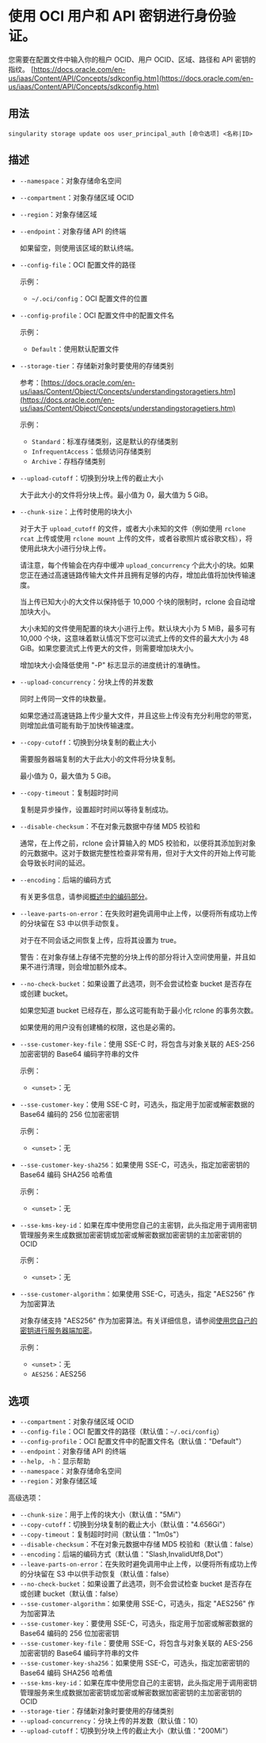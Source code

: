 # 使用 OCI 用户和 API 密钥进行身份验证。
您需要在配置文件中输入你的租户 OCID、用户 OCID、区域、路径和 API 密钥的指纹。
[https://docs.oracle.com/en-us/iaas/Content/API/Concepts/sdkconfig.htm](https://docs.oracle.com/en-us/iaas/Content/API/Concepts/sdkconfig.htm)

## 用法
```
singularity storage update oos user_principal_auth [命令选项] <名称|ID>
```

## 描述
- `--namespace`：对象存储命名空间
- `--compartment`：对象存储区域 OCID
- `--region`：对象存储区域
- `--endpoint`：对象存储 API 的终端

  如果留空，则使用该区域的默认终端。

- `--config-file`：OCI 配置文件的路径

  示例：
  - `~/.oci/config`：OCI 配置文件的位置

- `--config-profile`：OCI 配置文件中的配置文件名

  示例：
  - `Default`：使用默认配置文件

- `--storage-tier`：存储新对象时要使用的存储类别

  参考：[https://docs.oracle.com/en-us/iaas/Content/Object/Concepts/understandingstoragetiers.htm](https://docs.oracle.com/en-us/iaas/Content/Object/Concepts/understandingstoragetiers.htm)

  示例：
  - `Standard`：标准存储类别，这是默认的存储类别
  - `InfrequentAccess`：低频访问存储类别
  - `Archive`：存档存储类别

- `--upload-cutoff`：切换到分块上传的截止大小

  大于此大小的文件将分块上传。最小值为 0，最大值为 5 GiB。

- `--chunk-size`：上传时使用的块大小

  对于大于 `upload_cutoff` 的文件，或者大小未知的文件（例如使用 `rclone rcat` 上传或使用 `rclone mount` 上传的文件，或者谷歌照片或谷歌文档），将使用此块大小进行分块上传。

  请注意，每个传输会在内存中缓冲 `upload_concurrency` 个此大小的块。如果您正在通过高速链路传输大文件并且拥有足够的内存，增加此值将加快传输速度。

  当上传已知大小的大文件以保持低于 10,000 个块的限制时，rclone 会自动增加块大小。

  大小未知的文件使用配置的块大小进行上传。默认块大小为 5 MiB，最多可有 10,000 个块，这意味着默认情况下您可以流式上传的文件的最大大小为 48 GiB。如果您要流式上传更大的文件，则需要增加块大小。

  增加块大小会降低使用 "-P" 标志显示的进度统计的准确性。

- `--upload-concurrency`：分块上传的并发数

  同时上传同一文件的块数量。

  如果您通过高速链路上传少量大文件，并且这些上传没有充分利用您的带宽，则增加此值可能有助于加快传输速度。

- `--copy-cutoff`：切换到分块复制的截止大小

  需要服务器端复制的大于此大小的文件将分块复制。

  最小值为 0，最大值为 5 GiB。

- `--copy-timeout`：复制超时时间

  复制是异步操作，设置超时时间以等待复制成功。

- `--disable-checksum`：不在对象元数据中存储 MD5 校验和

  通常，在上传之前，rclone 会计算输入的 MD5 校验和，以便将其添加到对象的元数据中。这对于数据完整性检查非常有用，但对于大文件的开始上传可能会导致长时间的延迟。

- `--encoding`：后端的编码方式

  有关更多信息，请参阅[概述中的编码部分](/overview/#encoding)。

- `--leave-parts-on-error`：在失败时避免调用中止上传，以便将所有成功上传的分块留在 S3 中以供手动恢复。

  对于在不同会话之间恢复上传，应将其设置为 true。

  警告：在对象存储上存储不完整的分块上传的部分将计入空间使用量，并且如果不进行清理，则会增加额外成本。

- `--no-check-bucket`：如果设置了此选项，则不会尝试检查 bucket 是否存在或创建 bucket。

  如果您知道 bucket 已经存在，那么这可能有助于最小化 rclone 的事务次数。

  如果使用的用户没有创建桶的权限，这也是必需的。

- `--sse-customer-key-file`：使用 SSE-C 时，将包含与对象关联的 AES-256 加密密钥的 Base64 编码字符串的文件

  示例：
  - `<unset>`：无

- `--sse-customer-key`：使用 SSE-C 时，可选头，指定用于加密或解密数据的 Base64 编码的 256 位加密密钥

  示例：
  - `<unset>`：无

- `--sse-customer-key-sha256`：如果使用 SSE-C，可选头，指定加密密钥的 Base64 编码 SHA256 哈希值

  示例：
  - `<unset>`：无

- `--sse-kms-key-id`：如果在库中使用您自己的主密钥，此头指定用于调用密钥管理服务来生成数据加密密钥或加密或解密数据加密密钥的主加密密钥的 OCID

  示例：
  - `<unset>`：无

- `--sse-customer-algorithm`：如果使用 SSE-C，可选头，指定 "AES256" 作为加密算法

  对象存储支持 "AES256" 作为加密算法。有关详细信息，请参阅[使用您自己的密钥进行服务器端加密](https://docs.cloud.oracle.com/Content/Object/Tasks/usingyourencryptionkeys.htm)。

  示例：
  - `<unset>`：无
  - `AES256`：AES256

## 选项
- `--compartment`：对象存储区域 OCID
- `--config-file`：OCI 配置文件的路径（默认值：`~/.oci/config`）
- `--config-profile`：OCI 配置文件中的配置文件名（默认值："Default"）
- `--endpoint`：对象存储 API 的终端
- `--help, -h`：显示帮助
- `--namespace`：对象存储命名空间
- `--region`：对象存储区域

高级选项：
- `--chunk-size`：用于上传的块大小（默认值："5Mi"）
- `--copy-cutoff`：切换到分块复制的截止大小（默认值："4.656Gi"）
- `--copy-timeout`：复制超时时间（默认值："1m0s"）
- `--disable-checksum`：不在对象元数据中存储 MD5 校验和（默认值：false）
- `--encoding`：后端的编码方式（默认值："Slash,InvalidUtf8,Dot"）
- `--leave-parts-on-error`：在失败时避免调用中止上传，以便将所有成功上传的分块留在 S3 中以供手动恢复（默认值：false）
- `--no-check-bucket`：如果设置了此选项，则不会尝试检查 bucket 是否存在或创建 bucket（默认值：false）
- `--sse-customer-algorithm`：如果使用 SSE-C，可选头，指定 "AES256" 作为加密算法
- `--sse-customer-key`：要使用 SSE-C，可选头，指定用于加密或解密数据的 Base64 编码的 256 位加密密钥
- `--sse-customer-key-file`：要使用 SSE-C，将包含与对象关联的 AES-256 加密密钥的 Base64 编码字符串的文件
- `--sse-customer-key-sha256`：如果使用 SSE-C，可选头，指定加密密钥的 Base64 编码 SHA256 哈希值
- `--sse-kms-key-id`：如果在库中使用您自己的主密钥，此头指定用于调用密钥管理服务来生成数据加密密钥或加密或解密数据加密密钥的主加密密钥的 OCID
- `--storage-tier`：存储新对象时要使用的存储类别
- `--upload-concurrency`：分块上传的并发数（默认值：10）
- `--upload-cutoff`：切换到分块上传的截止大小（默认值："200Mi"）